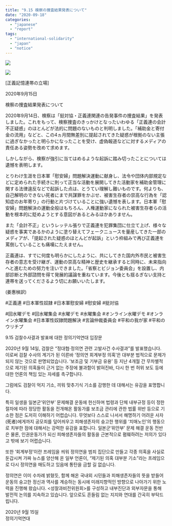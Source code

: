 ```yaml
---
title: "9.15 検察の捜査結果発表について"
date: "2020-09-18"
categories: 
  - "japanese"
  - "report"
tags: 
  - "international-solidarity"
  - "japan"
  - "notice"
---
```


![](https://womenandwar.net/kr/wp-content/uploads/2020/09/0915-立場検察の捜査結果発表について_1.jpg)

![](https://womenandwar.net/kr/wp-content/uploads/2020/09/0915-立場検察の捜査結果発表について_2.jpg)

\[正義記憶連帯の立場\]

2020年9月15日

検察の捜査結果発表について

2020年9月14日、検察は「挺対協・正義連関連の告発事件の捜査結果」を発表しました。これをもって、検察捜査のきっかけとなったいわゆる「正義連の会計不正疑惑」のほとんどが法的に問題のないものと判明しました。「補助金と寄付金の流用」などと、この4ヵ月間無差別に提起されてきた疑惑が根拠のない主張に過ぎなかったと明らかになったことを受け、虚偽報道などに対するメディアの責任ある姿勢を改めて求めます。

しかしながら、検察が強引に当てはめるような起訴に踏み切ったことについては遺憾を表明します。

とりわけ生涯を日本軍「慰安婦」問題解決運動に献身し、法令や団体内部規定などに定められた手続きに則って正当な活動を展開してきた活動家を補助金管理に関する法律違反などで起訴した点は、とうてい理解し難いものです。何よりも、自己解明のできない死者にまで共謀罪をかぶせ、被害生存者の崇高な行為を「認知症のお年寄り」の行動と片づけていることに強い遺憾を表します。日本軍「慰安婦」問題解決の運動全般はもちろん、人権運動家になられた被害生存者らの活動を根本的に貶めようとする意図があるとみるほかありません。

また「会計不正」というレッテル張りで正義連を犯罪集団に仕立て上げ、様々な疑惑を事実であるかのように塗り替えてフェークニュースを量産してきた一部のメディアが、「提起された疑惑のほとんどが起訴」という枠組みで再び正義連を罵倒していることも痛嘆にたえません。 

正義連は、すでに何度も明らかにしたように、共にしてきた国内外市民と被害生存者の意志を受け継ぎ、運動の崇高な精神と歴史を継承すると同時に、未来指向へと進むための努力を注いできました。「省察とビジョン委員会」を設置し、内部診断と外部諮問を得て発展的議論を重ねています。今後とも揺るぎない支持と連帯を送ってくださるよう切にお願いいたします。

(姜惠楨訳)

#正義連 #日本軍性奴隷 #日本軍慰安婦 #慰安婦 #挺対協

#回水曜デモ #回水曜集会 #水曜デモ #水曜集会 #オンライン水曜デモ #オンライン水曜集会 #日本軍性奴隷問題解決 #言論仲裁委員会 #平和の我が家 #平和のウリチプ

9.15 검찰수사결과 발표에 대한 정의기억연대 입장문  
  
2020년 9월 14일, 검찰은 “정대협·정의연 관련 고발사건 수사결과”를 발표했습니다. 이로써 검찰 수사의 계기가 된 이른바 ‘정의연 회계부정 의혹’은 대부분 법적으로 문제가 되지 않는 것으로 판명되었습니다. ‘보조금 및 기부금 유용’ 등 지난 4개월 간 무차별적으로 제기된 의혹들이 근거 없는 주장에 불과함이 밝혀진바, 다시 한 번 허위 보도 등에 대한 언론의 책임 있는 자세를 촉구합니다.  
  
그럼에도 검찰이 억지 기소, 끼워 맞추기식 기소를 감행한 데 대해서는 유감을 표명합니다.  
  
특히 일생을 일본군‘위안부’ 문제해결 운동에 헌신하며 법령과 단체 내부규정 등이 정한 절차에 따라 정당한 활동을 전개해온 활동가를 보조금 관리에 관한 법률 위반 등으로 기소한 점은 도저히 이해하기 어렵습니다. 무엇보다 스스로 나서서 해명하기 어려운 사자(死者)에게까지 공모죄를 덮어씌우고 피해생존자의 숭고한 행위를 ‘치매노인’의 행동으로 치부한 점에 대해서는 강력한 유감을 표합니다. 일본군‘위안부’ 문제 해결 운동 전반은 물론, 인권운동가가 되신 피해생존자들의 활동을 근본적으로 폄훼하려는 저의가 있다고 밖에 보기 어렵습니다.  
  
또한 ‘회계부정’이란 프레임을 씌워 정의연을 범죄 집단으로 만들고 각종 의혹을 사실로 둔갑시켜 가짜 뉴스를 양산해 온 일부 언론이, “제기된 의혹 대부분 기소”라는 프레임으로 다시 정의연을 매도하고 있음에 통탄을 금할 길 없습니다.  
  
정의연은 이미 수차례 밝혔듯, 함께 해온 국내외 시민들과 피해생존자들의 뜻을 받들어 운동의 숭고한 정신과 역사를 계승하는 동시에 미래지향적인 방향으로 나아가기 위한 노력을 진행해 왔습니다. <성찰과비전위원회>를 구성하고 내부진단과 외부자문을 통해 발전적 논의를 지속하고 있습니다. 앞으로도 흔들림 없는 지지와 연대를 간곡히 부탁드립니다.  
  
2020년 9월 15일  
정의기억연대
